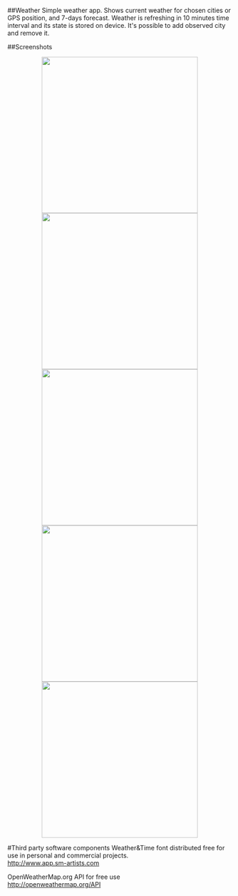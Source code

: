 ##Weather
Simple weather app. Shows current weather for chosen cities or GPS position, and 7-days forecast. Weather is refreshing in 10 minutes time interval and its state is stored on device. It's possible to add observed city and remove it.

##Screenshots
<p>
  <center>
    <img src="http://imageshack.com/a/img829/2048/fjha.png" height="350" align="center" />
    <img src="http://imageshack.com/a/img585/197/oytu.png" height="350" align="center" />
    <img src="http://imageshack.com/a/img28/1714/nhrf.png" height="350" align="center" />
    <img src="http://imageshack.com/a/img577/669/f3eb.png" height="350" align="center" />
    <img src="http://imageshack.com/a/img199/6789/ht5r.png" height="350" align="center" />
  </center>
</p>

#Third party software components
Weather&Time font distributed free for use in personal and commercial projects.
<br />
http://www.app.sm-artists.com


OpenWeatherMap.org API for free use
<br />
http://openweathermap.org/API
